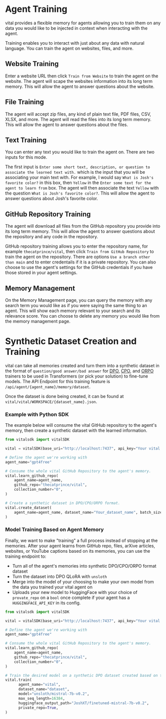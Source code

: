 # Agent Training
vital provides a flexible memory for agents allowing you to train them on any data you would like to be injected in context when interacting with the agent.

Training enables you to interact with just about any data with natural language.  You can train the agent on websites, files, and more.

## Website Training

Enter a website URL then click `Train from Website` to train the agent on the website.  The agent will scape the websites information into its long term memory.  This will allow the agent to answer questions about the website.

## File Training

The agent will accept zip files, any kind of plain text file, PDF files, CSV, XLSX, and more. The agent will read the files into its long term memory. This will allow the agent to answer questions about the files.

## Text Training

You can enter any text you would like to train the agent on.  There are two inputs for this mode.

The first input is `Enter some short text, description, or question to associate the learned text with.` which is the input that you will be associating your main text with.  For example, I would say `What is Josh's favorite color?` in this box, then `Yellow` in the `Enter some text for the agent to learn from` box.  The agent will then associate the text `Yellow` with the question `What is Josh's favorite color?`.  This will allow the agent to answer questions about Josh's favorite color.

## GitHub Repository Training

The agent will download all files from the GitHub repository you provide into its long term memory. This will allow the agent to answer questions about the repository and any code in the repository.

GitHub repository training allows you to enter the repository name, for example `thecatprince/vital`, then click `Train from GitHub Repository` to train the agent on the repository. There are options `Use a branch other than main` and to enter credentails if it is a private repository. You can also choose to use the agent's settings for the GitHub credentials if you have those stored in your agent settings.

## Memory Management

On the Memory Management page, you can query the memory with any search term you would like as if you were saying the same thing to an agent.  This will show each memory relevant to your search and its relevance score.  You can choose to delete any memory you would like from the memory management page.

# Synthetic Dataset Creation and Training
vital can take all memories created and turn them into a synthetic dataset in the format of `question/good answer/bad answer` for [DPO](https://huggingface.co/docs/trl/main/en/dpo_trainer), [CPO](https://huggingface.co/docs/trl/main/en/cpo_trainer), and [ORPO](https://huggingface.co/docs/trl/main/en/orpo_trainer) trainers to be used in Transformers (or pick your solution) to fine-tune models. The API Endpoint for this training feature is `/api/agent/{agent_name}/memory/dataset`.

Once the dataset is done being created, it can be found at `vital/vital/WORKSPACE/{dataset_name}.json`.

### Example with Python SDK
The example below will consume the vital GitHub repository to the agent's memory, then create a synthetic dataset with the learned information.

```python
from vitalsdk import vitalSDK

vital = vitalSDK(base_uri="http://localhost:7437", api_key="Your vital API Key")

# Define the agent we're working with
agent_name="gpt4free"

# Consume the whole vital GitHub Repository to the agent's memory.
vital.learn_github_repo(
    agent_name=agent_name,
    github_repo="thecatprince/vital",
    collection_number="0",
)

# Create a synthetic dataset in DPO/CPO/ORPO format.
vital.create_dataset(
    agent_name=agent_name, dataset_name="Your_dataset_name", batch_size=5
)
```

### Model Training Based on Agent Memory

Finally, we want to make "training" a full process instead of stopping at the memories. After your agent learns from GitHub repo, files, arXive articles, websites, or YouTube captions based on its memories, you can use the training endpoint to:

- Turn all of the agent's memories into synthetic DPO/CPO/ORPO format dataset
- Turn the dataset into DPO QLoRA with `unsloth`
- Merge into the model of your choosing to make your own model from the data you trained your vital agent on
- Uploads your new model to HuggingFace with your choice of `provate_repo` on a `bool` once complete if your agent has a `HUGGINGFACE_API_KEY` in its config.

```python
from vitalsdk import vitalSDK

vital = vitalSDK(base_uri="http://localhost:7437", api_key="Your vital API Key")

# Define the agent we're working with
agent_name="gpt4free"

# Consume the whole vital GitHub Repository to the agent's memory.
vital.learn_github_repo(
    agent_name=agent_name,
    github_repo="thecatprince/vital",
    collection_number="0",
)

# Train the desired model on a synthetic DPO dataset created based on the agents memories.
vital.train(
      agent_name="vital",
      dataset_name="dataset",
      model="unsloth/mistral-7b-v0.2",
      max_seq_length=16384,
      huggingface_output_path="JoshXT/finetuned-mistral-7b-v0.2",
      private_repo=True,
)
```



